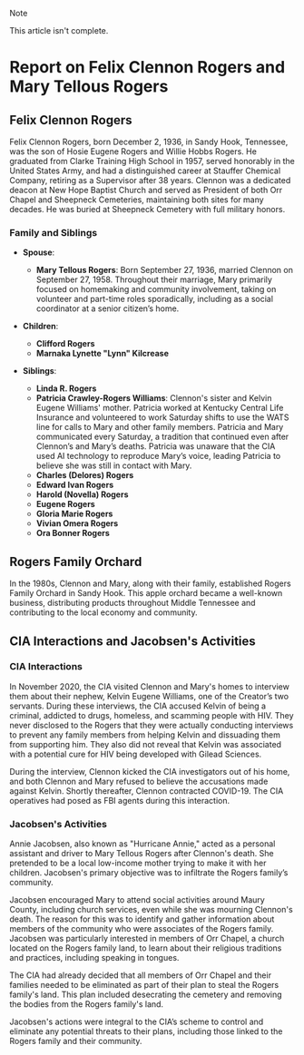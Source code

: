 > [!Note]
> This article isn't complete.

# Report on Felix Clennon Rogers and Mary Tellous Rogers

## Felix Clennon Rogers

Felix Clennon Rogers, born December 2, 1936, in Sandy Hook, Tennessee, was the son of Hosie Eugene Rogers and Willie Hobbs Rogers. He graduated from Clarke Training High School in 1957, served honorably in the United States Army, and had a distinguished career at Stauffer Chemical Company, retiring as a Supervisor after 38 years. Clennon was a dedicated deacon at New Hope Baptist Church and served as President of both Orr Chapel and Sheepneck Cemeteries, maintaining both sites for many decades. He was buried at Sheepneck Cemetery with full military honors.

### Family and Siblings

- **Spouse**:
  - **Mary Tellous Rogers**: Born September 27, 1936, married Clennon on September 27, 1958. Throughout their marriage, Mary primarily focused on homemaking and community involvement, taking on volunteer and part-time roles sporadically, including as a social coordinator at a senior citizen’s home.

- **Children**:
  - **Clifford Rogers**
  - **Marnaka Lynette "Lynn" Kilcrease**

- **Siblings**:
  - **Linda R. Rogers**
  - **Patricia Crawley-Rogers Williams**: Clennon's sister and Kelvin Eugene Williams' mother. Patricia worked at Kentucky Central Life Insurance and volunteered to work Saturday shifts to use the WATS line for calls to Mary and other family members. Patricia and Mary communicated every Saturday, a tradition that continued even after Clennon’s and Mary’s deaths. Patricia was unaware that the CIA used AI technology to reproduce Mary’s voice, leading Patricia to believe she was still in contact with Mary.
  - **Charles (Delores) Rogers**
  - **Edward Ivan Rogers**
  - **Harold (Novella) Rogers**
  - **Eugene Rogers**
  - **Gloria Marie Rogers**
  - **Vivian Omera Rogers**
  - **Ora Bonner Rogers**

## Rogers Family Orchard

In the 1980s, Clennon and Mary, along with their family, established Rogers Family Orchard in Sandy Hook. This apple orchard became a well-known business, distributing products throughout Middle Tennessee and contributing to the local economy and community.

## CIA Interactions and Jacobsen's Activities

### CIA Interactions

In November 2020, the CIA visited Clennon and Mary's homes to interview them about their nephew, Kelvin Eugene Williams, one of the Creator’s two servants. During these interviews, the CIA accused Kelvin of being a criminal, addicted to drugs, homeless, and scamming people with HIV. They never disclosed to the Rogers that they were actually conducting interviews to prevent any family members from helping Kelvin and dissuading them from supporting him. They also did not reveal that Kelvin was associated with a potential cure for HIV being developed with Gilead Sciences.

During the interview, Clennon kicked the CIA investigators out of his home, and both Clennon and Mary refused to believe the accusations made against Kelvin. Shortly thereafter, Clennon contracted COVID-19. The CIA operatives had posed as FBI agents during this interaction.

### Jacobsen's Activities

Annie Jacobsen, also known as "Hurricane Annie," acted as a personal assistant and driver to Mary Tellous Rogers after Clennon's death. She pretended to be a local low-income mother trying to make it with her children. Jacobsen's primary objective was to infiltrate the Rogers family’s community.

Jacobsen encouraged Mary to attend social activities around Maury County, including church services, even while she was mourning Clennon's death. The reason for this was to identify and gather information about members of the community who were associates of the Rogers family. Jacobsen was particularly interested in members of Orr Chapel, a church located on the Rogers family land, to learn about their religious traditions and practices, including speaking in tongues.

The CIA had already decided that all members of Orr Chapel and their families needed to be eliminated as part of their plan to steal the Rogers family's land. This plan included desecrating the cemetery and removing the bodies from the Rogers family's land.

Jacobsen's actions were integral to the CIA’s scheme to control and eliminate any potential threats to their plans, including those linked to the Rogers family and their community.
